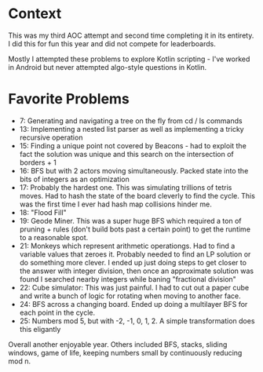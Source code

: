 # Context

This was my third AOC attempt and second time completing it in its entirety. I did this for fun this year and did not compete for leaderboards. 

Mostly I attempted these problems to explore Kotlin scripting - I've worked in Android but never attempted algo-style questions in Kotlin. 

# Favorite Problems 

- 7: Generating and navigating a tree on the fly from cd / ls commands 
- 13: Implementing a nested list parser as well as implementing a tricky recursive operation 
- 15: Finding a unique point not covered by Beacons - had to exploit the fact the solution was unique and this search on the intersection of borders + 1 
- 16: BFS but with 2 actors moving simultaneously. Packed state into the bits of integers as an optimization
- 17: Probably the hardest one. This was simulating trillions of tetris moves. Had to hash the state of the board cleverly to find the cycle. This was the first time I ever had hash map collisions hinder me.
- 18: "Flood Fill"
- 19: Geode Miner. This was a super huge BFS which required a ton of pruning + rules (don't build bots past a certain point) to get the runtime to a reasonable spot.
- 21: Monkeys which represent arithmetic operationgs. Had to find a variable values that zeroes it. Probably needed to find an LP solution or do something more clever. I ended up just doing steps to get closer to the answer with integer division, then once an approximate solution was found I searched nearby integers while baning "fractional division"
- 22: Cube simulator: This was just painful. I had to cut out a paper cube and write a bunch of logic for rotating when moving to another face.
- 24: BFS across a changing board. Ended up doing a multilayer BFS for each point in the cycle.
- 25: Numbers mod 5, but with -2, -1, 0, 1, 2. A simple transformation does this eligantly 

Overall another enjoyable year. Others included BFS, stacks, sliding windows, game of life, keeping numbers small by continuously reducing mod n.
